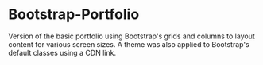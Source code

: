 # Bootstrap-Portfolio

Version of the basic portfolio using Bootstrap's grids and columns to layout content for various screen sizes. A theme was also applied to Bootstrap's default classes using a CDN link.
